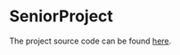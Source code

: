 # SeniorProject

The project source code can be found [here](https://github.com/natalieswork/Riverscape/tree/main).

